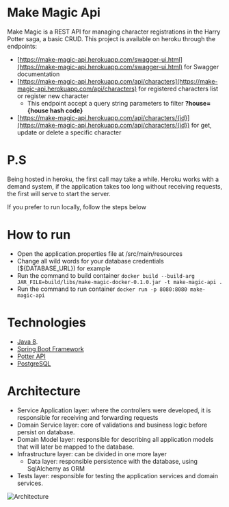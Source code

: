 # Make Magic Api

Make Magic is a REST API for managing character registrations in the Harry Potter saga, a basic CRUD. This project is available on heroku through the endpoints:
- [https://make-magic-api.herokuapp.com/swagger-ui.html](https://make-magic-api.herokuapp.com/swagger-ui.html) for Swagger documentation
- [https://make-magic-api.herokuapp.com/api/characters](https://make-magic-api.herokuapp.com/api/characters) for registered characters list or register new character
    - This endpoint accept a query string parameters to filter **?house={house hash code}** 
- [https://make-magic-api.herokuapp.com/api/characters/{id}](https://make-magic-api.herokuapp.com/api/characters/{id}) for get, update or delete a specific character

# P.S
Being hosted in heroku, the first call may take a while. Heroku works with a demand system, if the application takes too long without receiving requests, the first will serve to start the server.

If you prefer to run locally, follow the steps below

# How to run
  - Open the application.properties file at /src/main/resources
  - Change all wild words for your database credentials (${DATABASE_URL}) for example
  - Run the command to build container `docker build --build-arg JAR_FILE=build/libs/make-magic-docker-0.1.0.jar -t make-magic-api .`
  - Run the command to run container `docker run -p 8080:8080 make-magic-api`
  
# Technologies
  - [Java 8](https://docs.oracle.com/en/java/).
  - [Spring Boot Framework](https://spring.io/)
  - [Potter API](https://www.potterapi.com/)
  - [PostgreSQL](https://www.postgresql.org/)


# Architecture
 - Service Application layer: where the controllers were developed, it is responsible for receiving and forwarding requests
 - Domain Service layer: core of validations and business logic before persist on database.
 - Domain Model layer: responsible for describing all application models that will later be mapped to the database.
 - Infrastructure layer: can be divided in one more layer
    - Data layer: responsible persistence with the database, using SqlAlchemy as ORM
 - Tests layer: responsible for testing the application services and domain services.

![Architecture](https://miro.medium.com/max/732/1*P4zm6LF9l0nRmyN2iqjgHQ.png)